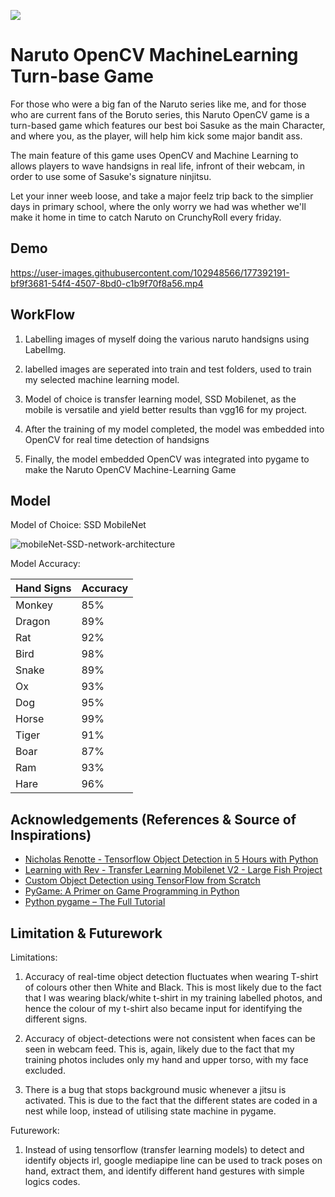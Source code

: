 
![](https://github.com/kukujiaopython/Naruto-OpenCV-Machine-learning-Game/blob/main/naruto%20game%20banner.PNG)

# Naruto OpenCV MachineLearning Turn-base Game

For those who were a big fan of the Naruto series like me, and for those who are current fans of the Boruto series,
this Naruto OpenCV game is a turn-based game which features our best boi Sasuke as the main Character,
and where you, as the player, will help him kick some major bandit ass.

The main feature of this game uses OpenCV and Machine Learning to allows players to wave handsigns in real life, infront of their
webcam, in order to use some of Sasuke's signature ninjitsu. 

Let your inner weeb loose, and take a major feelz trip back to the simplier days in primary school,
where the only worry we had was whether we'll make it home in time to catch Naruto on CrunchyRoll every friday.




## Demo



https://user-images.githubusercontent.com/102948566/177392191-bf9f3681-54f4-4507-8bd0-c1b9f70f8a56.mp4




## WorkFlow 

1) Labelling images of myself doing the various naruto handsigns using LabelImg. 

2) labelled images are seperated into train and test folders, used to train my selected machine learning model.

3) Model of choice is transfer learning model, SSD Mobilenet, as the mobile is versatile and yield better results than vgg16 for my project.

4) After the training of my model completed, the model was embedded into OpenCV for real time detection of handsigns

5) Finally, the model embedded OpenCV was integrated into pygame to make the Naruto OpenCV Machine-Learning Game


## Model

Model of Choice: SSD MobileNet

![mobileNet-SSD-network-architecture](https://user-images.githubusercontent.com/102948566/177393896-15cdbfdf-5ee1-42d9-ae99-5b7b659baa23.png)

Model Accuracy:

| Hand Signs | Accuracy |
| ---------- | -------- |
| Monkey     | 85%      |
| Dragon     | 89%      |
| Rat        | 92%      |
| Bird       | 98%      |
| Snake      | 89%      |
| Ox         | 93%      |
| Dog        | 95%      |
| Horse      | 99%      |
| Tiger      | 91%      |
| Boar       | 87%      |
| Ram        | 93%      |
| Hare       | 96%      |





## Acknowledgements (References & Source of Inspirations)

 - [Nicholas Renotte - Tensorflow Object Detection in 5 Hours with Python ](https://www.youtube.com/watch?v=yqkISICHH-U)
 - [Learning with Rev - Transfer Learning Mobilenet V2 - Large Fish Project](https://www.youtube.com/watch?v=DElZ6sn3ADI)
 - [Custom Object Detection using TensorFlow from Scratch](https://towardsdatascience.com/custom-object-detection-using-tensorflow-from-scratch-e61da2e10087)
 - [PyGame: A Primer on Game Programming in Python](https://realpython.com/pygame-a-primer/)
 - [Python pygame – The Full Tutorial](https://coderslegacy.com/python/python-pygame-tutorial/)

## Limitation & Futurework

Limitations:

1) Accuracy of real-time object detection fluctuates when wearing T-shirt of colours other then White and Black. This is most likely due to the fact that I was wearing black/white t-shirt in my training labelled photos, and hence the colour of my t-shirt also became input for identifying the different signs.

2) Accuracy of object-detections were not consistent when faces can be seen in webcam feed. This is, again, likely due to the fact that my training photos includes only my hand and upper torso, with my face excluded.

3) There is a bug that stops background music whenever a jitsu is activated. This is due to the fact that the different states are coded in a nest while loop, instead of utilising state machine in pygame.


Futurework:

1) Instead of using tensorflow (transfer learning models) to detect and identify objects irl, google mediapipe line can be used to track poses on hand, extract them, and identify different hand gestures with simple logics codes. 
